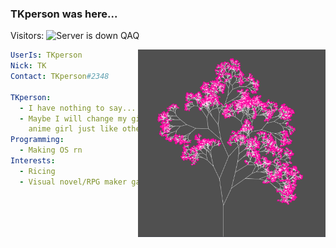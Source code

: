 ### TKperson was here...

Visitors:
<img src="https://count.getloli.com/get/@:TKperson" alt="Server is down QAQ" />

<img align="right" alt="a" width="300px" height="300px" src="https://raw.githubusercontent.com/TKperson/TKperson/main/assets/a.png" />

```yaml
UserIs: TKperson
Nick: TK
Contact: TKperson#2348

TKperson:
  - I have nothing to say... 
  - Maybe I will change my github pfp to an 
    anime girl just like other programmers?
Programming:
  - Making OS rn
Interests:
  - Ricing
  - Visual novel/RPG maker games
```

<!--
**TKperson/TKperson** is a ✨ _special_ ✨ repository because its `README.md` (this file) appears on your GitHub profile.

Here are some ideas to get you started:

- 🔭 I’m currently working on ...
- 🌱 I’m currently learning ...
- 👯 I’m looking to collaborate on ...
- 🤔 I’m looking for help with ...
- 💬 Ask me about ...
- 📫 How to reach me: ...
- 😄 Pronouns: ...
- ⚡ Fun fact: ...
-->
